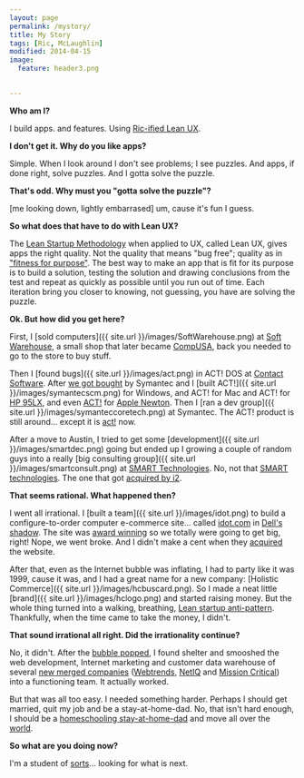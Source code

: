 ```yaml
---
layout: page
permalink: /mystory/
title: My Story
tags: [Ric, McLaughlin]
modified: 2014-04-15
image:
  feature: header3.png
  

---
```

**Who am I?**

I build apps. and features. Using [Ric-ified Lean UX](http://ric.mclaughlin.today/process).  

**I don't get it. Why do you like apps?**

Simple. When I look around I don't see problems; I see puzzles. And apps, if done right, solve puzzles. And I gotta solve the puzzle. 

**That's odd. Why must you "gotta solve the puzzle"?**

[me looking down, lightly embarrased] um, cause it's fun I guess.

**So what does that have to do with Lean UX?**

The [Lean Startup Methodology](http://http://theleanstartup.com/principles) when applied to UX, called Lean UX, gives apps the right quality. Not the quality that means "bug free"; quality as in ["fitness for purpose"](https://en.wikipedia.org/wiki/Quality_(business)). The best way to make an app that is fit for its purpose is to build a solution, testing the solution and drawing conclusions from the test and repeat as quickly as possible until you run out of time. Each iteration bring you closer to knowing, not guessing, you have are solving the puzzle.

**Ok. But how did you get here?**

First, I [sold computers]({{ site.url }}/images/SoftWarehouse.png) at [Soft Warehouse](https://en.wikipedia.org/wiki/CompUSA#History), a small shop that later became [CompUSA](https://en.wikipedia.org/wiki/CompUSA), back you needed to go to the store to buy stuff.

Then I [found bugs]({{ site.url }}/images/act.png) in ACT! DOS at [Contact Software](https://en.wikipedia.org/wiki/Act!_CRM#History). After [we got bought](http://www.thefreelibrary.com/SYMANTEC+ACQUIRES+CONTACT+SOFTWARE+INTERNATIONAL%3B+ESTABLISHES+CONTACT...-a013148513) by Symantec and I [built ACT!]({{ site.url }}/images/symantecscm.png) for Windows, and ACT! for Mac and ACT! for [HP 95LX](https://en.wikipedia.org/wiki/HP_95LX), and even [ACT!](http://http://www.symantec.com/about/news/release/article.jsp?prid=19960108_03) for [Apple Newton](https://en.wikipedia.org/wiki/Newton_(platform)). Then I [ran a dev group]({{ site.url }}/images/symanteccoretech.png) at Symantec. The ACT! product is still around... except it is [act!](http://http://www.act.com/) now.

After a move to Austin, I tried to get some [development]({{ site.url }}/images/smartdec.png) going but ended up I growing a couple of random guys into a really [big consulting group]({{ site.url }}/images/smartconsult.png) at [SMART Technologies](http://http://smartdna.com/). No, not that [SMART technologies](https://smarttech.com/Home+Page/Landing+Page). The one that got [acquired by i2](http://http://www.cnet.com/news/i2-nabs-smart-technologies/smart).

**That seems rational. What happened then?**

I went all irrational. I [built a team]({{ site.url }}/images/idot.png) to build a configure-to-order computer e-commerce site... called [idot.com](http://idot.com/) in [Dell's shadow](http://www.bizjournals.com/austin/stories/1999/10/18/focus5.html). The site was [award winning](http://http://www.prnewswire.com/news-releases/idotcom-wins-accolades-for-ultra-cool-shopping-site-78043117.html) so we totally were going to get big, right! Nope, we went broke. And I didn't make a cent when they [acquired](http://http://www.bizjournals.com/austin/stories/1999/12/06/story8.html)  the website. 

After that, even as the Internet bubble was inflating, I had to party like it was 1999, cause it was, and I had a great name for a new company: [Holistic Commerce]({{ site.url }}/images/hcbuscard.png). So I made a neat little [brand]({{ site.url }}/images/hclogo.png) and started raising money. But the whole thing turned into a walking, breathing, [Lean startup anti-pattern](//http://blog.simeonov.com/startup-anti-patterns/). Thankfully, when the time came to take the money, I didn't.

**That sound irrational all right. Did the irrationality continue?**

No, it didn't. After the [bubble popped](https://en.wikipedia.org/wiki/Dot-com_bubble), I found shelter and smooshed the web development, Internet marketing and customer data warehouse of several [new merged companies](http://www.cnet.com/news/mission-critical-and-netiq-merge-in-1-42-billion-deal/) ([Webtrends](http://http://www.webtrends.com/), [NetIQ](http://https://www.netiq.com/) and [Mission Critical](http://www.nasdaq.com/markets/ipos/company/mission-critical-software-inc-7686-4447)) into a functioning team. It actually worked.

But that was all too easy. I needed something harder. Perhaps I should get married, quit my job and be a stay-at-home-dad. No, that isn't hard enough, I should be a [homeschooling stay-at-home-dad](http://www.bavarianintlprep.com) and move all over the [world](https://www.facebook.com/ric.mclaughlin1/map).

**So what are you doing now?**

I'm a student of [sorts](http://www.freecodecamp.com/ricmclaughlin)... looking for what is next.













